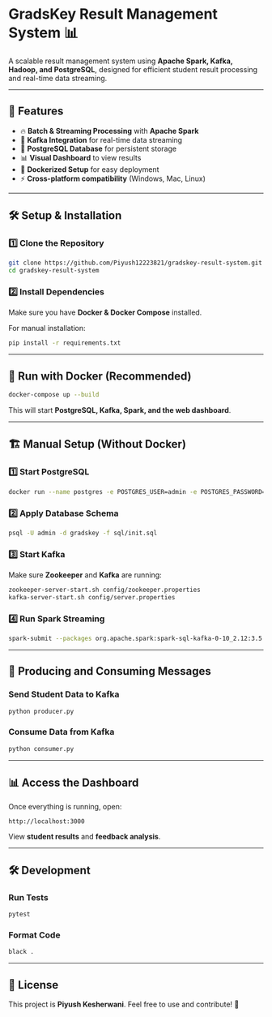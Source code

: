 # GradsKey Result Management System 📊

A scalable result management system using **Apache Spark, Kafka, Hadoop, and PostgreSQL**, designed for efficient student result processing and real-time data streaming.

---

## 🚀 Features
- 🔥 **Batch & Streaming Processing** with **Apache Spark**
- 📡 **Kafka Integration** for real-time data streaming
- 🏪 **PostgreSQL Database** for persistent storage
- 📊 **Visual Dashboard** to view results
- 🐳 **Dockerized Setup** for easy deployment
- ⚡ **Cross-platform compatibility** (Windows, Mac, Linux)

---

## 🛠️ Setup & Installation

### **1️⃣ Clone the Repository**
```bash
git clone https://github.com/Piyush12223821/gradskey-result-system.git
cd gradskey-result-system
```

### **2️⃣ Install Dependencies**
Make sure you have **Docker & Docker Compose** installed.

For manual installation:
```bash
pip install -r requirements.txt
```

---

## 🐳 Run with Docker (Recommended)
```bash
docker-compose up --build
```
This will start **PostgreSQL, Kafka, Spark, and the web dashboard**.

---

## 🏗️ Manual Setup (Without Docker)

### **1️⃣ Start PostgreSQL**
```bash
docker run --name postgres -e POSTGRES_USER=admin -e POSTGRES_PASSWORD=password -e POSTGRES_DB=gradskey -p 5432:5432 -d postgres
```

### **2️⃣ Apply Database Schema**
```bash
psql -U admin -d gradskey -f sql/init.sql
```

### **3️⃣ Start Kafka**
Make sure **Zookeeper** and **Kafka** are running:
```bash
zookeeper-server-start.sh config/zookeeper.properties
kafka-server-start.sh config/server.properties
```

### **4️⃣ Run Spark Streaming**
```bash
spark-submit --packages org.apache.spark:spark-sql-kafka-0-10_2.12:3.5.0 spark_streaming.py
```

---

## 📡 Producing and Consuming Messages

### **Send Student Data to Kafka**
```bash
python producer.py
```

### **Consume Data from Kafka**
```bash
python consumer.py
```

---

## 📊 Access the Dashboard
Once everything is running, open:
```
http://localhost:3000
```
View **student results** and **feedback analysis**.

---

## 🛠️ Development

### **Run Tests**
```bash
pytest
```

### **Format Code**
```bash
black .
```

---

## 📜 License
This project is **Piyush Kesherwani**. Feel free to use and contribute! 🚀





